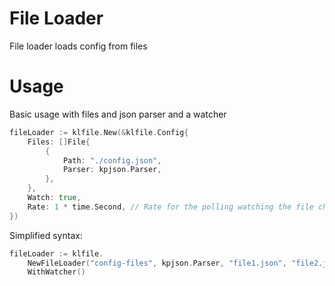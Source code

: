 # File Loader
File loader loads config from files

# Usage

Basic usage with files and json parser and a watcher
```go
fileLoader := klfile.New(&klfile.Config{
	Files: []File{
		{
			Path: "./config.json",
			Parser: kpjson.Parser,
		},
	},
	Watch: true,
	Rate: 1 * time.Second, // Rate for the polling watching the file changes
})
```

Simplified syntax:
```go
fileLoader := klfile.
	NewFileLoader("config-files", kpjson.Parser, "file1.json", "file2.json").
	WithWatcher()
```
